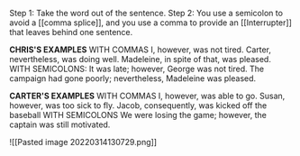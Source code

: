 Step 1: Take the word out of the sentence.
Step 2: You use a semicolon to avoid a [[comma splice]], and you use a comma to provide an [[Interrupter]] that leaves behind one sentence. 

**CHRIS'S EXAMPLES**
	WITH COMMAS
		I, however, was not tired.
		Carter, nevertheless, was doing well.
		Madeleine, in spite of that, was pleased.
	WITH SEMICOLONS:
		It was late; however, George was not tired.
		The campaign had gone poorly; nevertheless, Madeleine was pleased. 

**CARTER'S EXAMPLES**
	WITH COMMAS
		I, however, was able to go.
		Susan, however, was too sick to fly.
		Jacob, consequently, was kicked off the baseball
	WITH SEMICOLONS
		We were losing the game; however, the captain was still motivated.
	

![[Pasted image 20220314130729.png]]